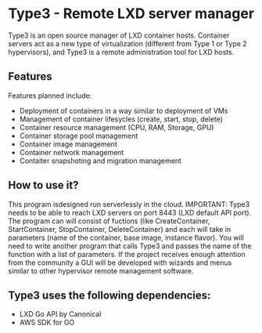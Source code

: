 Type3 - Remote LXD server manager
==================================================

Type3 is an open source manager of LXD container hosts. Container servers act as a new type of virtualization (different from Type 1 or Type 2 hypervisors), and Type3 is a remote administration tool for LXD hosts.

Features
-----------

Features planned include:

* Deployment of containers in a way similar to deployment of VMs
* Management of container lifesycles (create, start, stop, delete)
* Container resource management (CPU, RAM, Storage, GPU)
* Container storage pool management
* Container image management
* Container network management 
* Contaiter snapshoting and migration management


How to use it?
------------------

This program isdesigned run serverlessly in the cloud. IMPORTANT: Type3 needs to be able to reach LXD servers on port 8443 (LXD default API port).
The program can will consist of fuctions (like CreateContainer, StartContainer, StopContainer, DeleteContainer) and each will take in parameters (name of the container, base image, instance flavor). You will need to write another program that calls Type3 and passes the name of the function with a list of parameters. If the project receives enough attention from the community a GUI will be developed with wizards and menus similar to other hypervisor remote management software.

Type3 uses the following dependencies:
------------------

* LXD Go API by Canonical
* AWS SDK for GO
